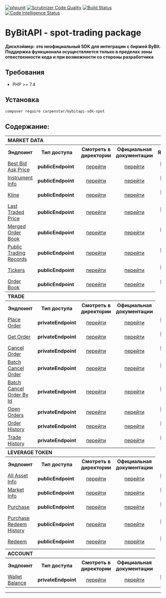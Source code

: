 [![phpunit](https://github.com/carpenstar/bybitapi-sdk-spot/actions/workflows/github-action.yml/badge.svg?branch=master)](https://github.com/carpenstar/bybitapi-sdk-spot/actions/workflows/github-action.yml/badge.svg?branch=master)
[![Scrutinizer Code Quality](https://scrutinizer-ci.com/g/carpenstar/bybitapi-sdk-spot/badges/quality-score.png?b=master)](https://scrutinizer-ci.com/g/carpenstar/bybitapi-sdk-spot/?branch=master)
[![Build Status](https://scrutinizer-ci.com/g/carpenstar/bybitapi-sdk-spot/badges/build.png?b=master)](https://scrutinizer-ci.com/g/carpenstar/bybitapi-sdk-spot/build-status/master)
[![Code Intelligence Status](https://scrutinizer-ci.com/g/carpenstar/bybitapi-sdk-spot/badges/code-intelligence.svg?b=master)](https://scrutinizer-ci.com/code-intelligence)
# ByBitAPI - spot-trading package

**Дисклэймер: это неофициальный SDK для интеграции с биржей ByBit.   
Поддержка функционала осуществляется только в пределах зоны отвественности кода и при возможности со стороны разработчика**

## Требования

- PHP >= 7.4

## Установка

```sh 
composer require carpenstar/bybitapi-sdk-spot
```

## Содержание:

<table>
  <tr>
    <th colspan="5" style="text-align: left; font-weight: bold">MARKET DATA</th>
  </tr>
  <tr>
    <th style="text-align: center; font-weight: bold">Эндпоинт</th>
    <th style="text-align: center; font-weight: bold">Тип доступа</th>
    <th style="text-align: center; font-weight: bold">Смотреть в директории</th>
    <th style="text-align: center; font-weight: bold">Официальная документации</th>
    <th style="text-align: center; font-weight: bold">Язык</th>
  </tr>
  <tr>
    <td>
      <a href="https://github.com/carpenstar/bybitapi-sdk-spot#market-data---best-bid-ask-price">Best Bid Ask Price</a>
    </td>
    <td><b>publicEndpoint</b></td>
    <td style="text-align: center"><a href="https://github.com/carpenstar/bybitapi-sdk-spot/tree/master/src/Spot/MarketData/BestBidAskPrice">перейти</a></td>
    <td style="text-align: center"><a href="https://bybit-exchange.github.io/docs/spot/public/bid-ask" target="_blank">перейти</a></td>
    <td style="text-align: center">
        <a href="">EN</a>,
        <a href="">RU</a>
    </td>
  </tr>
  <tr>
    <td>
      <a href="https://github.com/carpenstar/bybitapi-sdk-spot#market-data---instrument-info">Instrument Info</a>
    </td>
    <td><b>publicEndpoint</b></td>
    <td style="text-align: center"><a href="https://github.com/carpenstar/bybitapi-sdk-spot/tree/master/src/Spot/MarketData/InstrumentInfo">перейти</a></td>
    <td style="text-align: center"><a href="https://bybit-exchange.github.io/docs/spot/public/instrument" target="_blank">перейти</a></td>
    <td style="text-align: center">
        <a href="">EN</a>,
        <a href="">RU</a>
    </td>
  </tr>
  <tr>
    <td>
      <a href="https://github.com/carpenstar/bybitapi-sdk-spot#market-data---kline">Kline</a>
    </td>
    <td><b>publicEndpoint</b></td>
    <td style="text-align: center"><a href="https://github.com/carpenstar/bybitapi-sdk-spot/tree/master/src/Spot/MarketData/Kline">перейти</a></td>
    <td style="text-align: center"><a href="https://bybit-exchange.github.io/docs/spot/public/kline" target="_blank">перейти</a></td>
    <td style="text-align: center">
        <a href="">EN</a>,
        <a href="">RU</a>
    </td>
  </tr>
  <tr>
    <td>
      <a href="https://github.com/carpenstar/bybitapi-sdk-spot#market-data---last-traded-price">Last Traded Price</a>
    </td>
    <td><b>publicEndpoint</b></td>
    <td style="text-align: center"><a href="https://github.com/carpenstar/bybitapi-sdk-spot/tree/master/src/Spot/MarketData/LastTradedPrice">перейти</a></td>
    <td style="text-align: center"><a href="https://bybit-exchange.github.io/docs/spot/public/last-price" target="_blank">перейти</a></td>
    <td style="text-align: center">
        <a href="">EN</a>,
        <a href="">RU</a>
    </td>
  </tr>
  <tr>
    <td>
      <a href="https://github.com/carpenstar/bybitapi-sdk-spot#market-data---merged-order-book">Merged Order Book</a>
    </td>
    <td><b>publicEndpoint</b></td>
    <td style="text-align: center"><a href="https://github.com/carpenstar/bybitapi-sdk-spot/tree/master/src/Spot/MarketData/MergedOrderBook">перейти</a></td>
    <td style="text-align: center"><a href="https://bybit-exchange.github.io/docs/spot/public/merge-depth" target="_blank">перейти</a></td>
    <td style="text-align: center">
        <a href="">EN</a>,
        <a href="">RU</a>
    </td>
  </tr>
  <tr>
    <td>
      <a href="https://github.com/carpenstar/bybitapi-sdk-spot#market-data---public-trading-records">Public Trading Records</a>
    </td>
    <td><b>publicEndpoint</b></td>
    <td style="text-align: center"><a href="https://github.com/carpenstar/bybitapi-sdk-spot/tree/master/src/Spot/MarketData/PublicTradingRecords">перейти</a></td>
    <td style="text-align: center"><a href="https://bybit-exchange.github.io/docs/spot/public/recent-trade" target="_blank">перейти</a></td>
    <td style="text-align: center">
        <a href="">EN</a>,
        <a href="">RU</a>
    </td>
  </tr>
  <tr>
    <td>
      <a href="https://github.com/carpenstar/bybitapi-sdk-spot#market-data---tickers">Tickers</a>
    </td>
    <td><b>publicEndpoint</b></td>
    <td style="text-align: center"><a href="https://github.com/carpenstar/bybitapi-sdk-spot/tree/master/src/Spot/MarketData/Tickers">перейти</a></td>
    <td style="text-align: center"><a href="https://bybit-exchange.github.io/docs/spot/public/tickers" target="_blank">перейти</a></td>
    <td style="text-align: center">
        <a href="">EN</a>,
        <a href="">RU</a>
    </td>
  </tr>
  <tr>
    <td>
      <a href="https://github.com/carpenstar/bybitapi-sdk-spot#market-data---order-book">Order Book</a>
    </td>
    <td><b>publicEndpoint</b></td>
    <td style="text-align: center"><a href="https://github.com/carpenstar/bybitapi-sdk-spot/tree/master/src/Spot/MarketData/OrderBook">перейти</a></td>
    <td style="text-align: center"><a href="https://bybit-exchange.github.io/docs/spot/public/depth" target="_blank">перейти</a></td>
    <td style="text-align: center">
        <a href="">EN</a>,
        <a href="">RU</a>
    </td>
  </tr>

  <tr>
    <th colspan="4" style="text-align: left; font-weight: bold">TRADE</th>
  </tr>
  <tr>
    <th style="text-align: center; font-weight: bold">Эндпоинт</th>
    <th style="text-align: center; font-weight: bold">Тип доступа</th>
    <th style="text-align: center; font-weight: bold">Смотреть в директории</th>
    <th style="text-align: center; font-weight: bold">Официальная документации</th>
  </tr>
  <tr>
    <td>
      <a href="https://github.com/carpenstar/bybitapi-sdk-spot#trade---place-order">Place Order</a>
    </td>
    <td><b>privateEndpoint</b></td>
    <td style="text-align: center"><a href="https://github.com/carpenstar/bybitapi-sdk-spot/tree/master/src/Spot/Trade/PlaceOrder">перейти</a></td>
    <td style="text-align: center"><a href="https://bybit-exchange.github.io/docs/spot/trade/place-order" target="_blank">перейти</a></td>
    <td style="text-align: center">
        <a href="">EN</a>,
        <a href="">RU</a>
    </td>
  </tr>
  <tr>
    <td>
      <a href="https://github.com/carpenstar/bybitapi-sdk-spot#trade---get-order">Get Order</a>
    </td>
    <td><b>privateEndpoint</b></td>
    <td style="text-align: center"><a href="https://github.com/carpenstar/bybitapi-sdk-spot/tree/master/src/Spot/Trade/GetOrder">перейти</a></td>
    <td style="text-align: center"><a href="https://bybit-exchange.github.io/docs/spot/trade/get-order" target="_blank">перейти</a></td>
    <td style="text-align: center">
        <a href="">EN</a>,
        <a href="">RU</a>
    </td>
  </tr>
  <tr>
    <td>
      <a href="https://github.com/carpenstar/bybitapi-sdk-spot#trade---cancel-order">Cancel Order</a>
    </td>
    <td><b>privateEndpoint</b></td>
    <td style="text-align: center"><a href="https://github.com/carpenstar/bybitapi-sdk-spot/tree/master/src/Spot/Trade/CancelOrder">перейти</a></td>
    <td style="text-align: center"><a href="https://bybit-exchange.github.io/docs/spot/trade/cancel" target="_blank">перейти</a></td>
    <td style="text-align: center">
        <a href="">EN</a>,
        <a href="">RU</a>
    </td>
  </tr>
  <tr>
    <td>
      <a href="">Batch Cancel Order</a>
    </td>
    <td><b>privateEndpoint</b></td>
    <td style="text-align: center"><a href="https://github.com/carpenstar/bybitapi-sdk-spot/tree/master/src/Spot/Trade/BatchCancelOrder">перейти</a></td>
    <td style="text-align: center"><a href="https://bybit-exchange.github.io/docs/spot/trade/batch-cancel" target="_blank">перейти</a></td>
    <td style="text-align: center">
        <a href="">EN</a>,
        <a href="">RU</a>
    </td>
  </tr>
  <tr>
    <td>
      <a href="">Batch Cancel Order By Id</a>
    </td>
    <td><b>privateEndpoint</b></td>
    <td style="text-align: center"><a href="https://github.com/carpenstar/bybitapi-sdk-spot/tree/master/src/Spot/Trade/BatchCancelOrderById">перейти</a></td>
    <td style="text-align: center"><a href="https://bybit-exchange.github.io/docs/spot/trade/cancel-by-id" target="_blank">перейти</a></td>
    <td style="text-align: center">
        <a href="">EN</a>,
        <a href="">RU</a>
    </td>
  </tr>
  <tr>
    <td>
      <a href="">Open Orders</a>
    </td>
    <td><b>privateEndpoint</b></td>
    <td style="text-align: center"><a href="https://github.com/carpenstar/bybitapi-sdk-spot/tree/master/src/Spot/Trade/OpenOrders">перейти</a></td>
    <td style="text-align: center"><a href="https://bybit-exchange.github.io/docs/spot/trade/open-order" target="_blank">перейти</a></td>
    <td style="text-align: center">
        <a href="">EN</a>,
        <a href="">RU</a>
    </td>
  </tr>
  <tr>
    <td>
      <a href="">Order History</a>
    </td>
    <td><b>privateEndpoint</b></td>
    <td style="text-align: center"><a href="https://github.com/carpenstar/bybitapi-sdk-spot/tree/master/src/Spot/Trade/OrderHistory">перейти</a></td>
    <td style="text-align: center"><a href="https://bybit-exchange.github.io/docs/spot/trade/order-history" target="_blank">перейти</a></td>
    <td style="text-align: center">
        <a href="">EN</a>,
        <a href="">RU</a>
    </td>
  </tr>
  <tr>
    <td>
      <a href="">Trade History</a>
    </td>
    <td><b>privateEndpoint</b></td>
    <td style="text-align: center"><a href="https://github.com/carpenstar/bybitapi-sdk-spot/tree/master/src/Spot/Trade/TradeHistory">перейти</a></td>
    <td style="text-align: center"><a href="https://bybit-exchange.github.io/docs/spot/trade/my-trades" target="_blank">перейти</a></td>
    <td style="text-align: center">
        <a href="">EN</a>,
        <a href="">RU</a>
    </td>
  </tr>

  <tr>
    <th colspan="4" style="text-align: left; font-weight: bold">LEVERAGE TOKEN</th>
  </tr>
  <tr>
    <th style="text-align: center; font-weight: bold">Эндпоинт</th>
    <th style="text-align: center; font-weight: bold">Тип доступа</th>
    <th style="text-align: center; font-weight: bold">Смотреть в директории</th>
    <th style="text-align: center; font-weight: bold">Официальная документации</th>
  </tr>
  <tr>
    <td>
      <a href="">All Asset Info</a>
    </td>
    <td><b>publicEndpoint</b></td>
    <td style="text-align: center"><a href="https://github.com/carpenstar/bybitapi-sdk-spot/tree/master/src/Spot/LeverageToken/AllAssetInfo">перейти</a></td>
    <td style="text-align: center"><a href="https://bybit-exchange.github.io/docs/spot/etp/asset-info" target="_blank">перейти</a></td>
    <td style="text-align: center">
        <a href="">EN</a>,
        <a href="">RU</a>
    </td>
  </tr>
  <tr>
    <td>
      <a href="">Market Info</a>
    </td>
    <td><b>publicEndpoint</b></td>
    <td style="text-align: center"><a href="https://github.com/carpenstar/bybitapi-sdk-spot/tree/master/src/Spot/LeverageToken/MarketInfo">перейти</a></td>
    <td style="text-align: center"><a href="https://bybit-exchange.github.io/docs/spot/etp/market-info" target="_blank">перейти</a></td>
    <td style="text-align: center">
        <a href="">EN</a>,
        <a href="">RU</a>
    </td>
  </tr>
  <tr>
    <td>
      <a href="">Purchase</a>
    </td>
    <td><b>publicEndpoint</b></td>
    <td style="text-align: center"><a href="https://github.com/carpenstar/bybitapi-sdk-spot/tree/master/src/Spot/LeverageToken/Purchase">перейти</a></td>
    <td style="text-align: center"><a href="https://bybit-exchange.github.io/docs/spot/etp/purchase" target="_blank">перейти</a></td>
    <td style="text-align: center">
        <a href="">EN</a>,
        <a href="">RU</a>
    </td>
  </tr>
  <tr>
    <td>
      <a href="">Purchase Redeem History</a>
    </td>
    <td><b>publicEndpoint</b></td>
    <td style="text-align: center"><a href="https://github.com/carpenstar/bybitapi-sdk-spot/tree/master/src/Spot/LeverageToken/PurchaseRedeemHistory">перейти</a></td>
    <td style="text-align: center"><a href="https://bybit-exchange.github.io/docs/spot/etp/order-history" target="_blank">перейти</a></td>
    <td style="text-align: center">
        <a href="">EN</a>,
        <a href="">RU</a>
    </td>
  </tr>
  <tr>
    <td>
      <a href="">Redeem</a>
    </td>
    <td><b>publicEndpoint</b></td>
    <td style="text-align: center"><a href="https://github.com/carpenstar/bybitapi-sdk-spot/tree/master/src/Spot/LeverageToken/Redeem">перейти</a></td>
    <td style="text-align: center"><a href="https://bybit-exchange.github.io/docs/spot/etp/redeem" target="_blank">перейти</a></td>
    <td style="text-align: center">
        <a href="">EN</a>,
        <a href="">RU</a>
    </td>
  </tr>
  <tr>
    <th colspan="4" style="text-align: left; font-weight: bold">ACCOUNT</th>
  </tr>
  <tr>
    <th style="text-align: center; font-weight: bold">Эндпоинт</th>
    <th style="text-align: center; font-weight: bold">Тип доступа</th>
    <th style="text-align: center; font-weight: bold">Смотреть в директории</th>
    <th style="text-align: center; font-weight: bold">Официальная документации</th>
  </tr>
  <tr>
    <td>
      <a href="">Wallet Balance</a>
    </td>
    <td><b>privateEndpoint</b></td>
    <td style="text-align: center"><a href="https://github.com/carpenstar/bybitapi-sdk-spot/tree/master/src/Spot/Account/WalletBalance">перейти</a></td>
    <td style="text-align: center"><a href="https://bybit-exchange.github.io/docs/spot/wallet" target="_blank">перейти</a></td>
    <td style="text-align: center">
        <a href="">EN</a>,
        <a href="">RU</a>
    </td>
  </tr>
</table>

---
